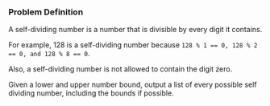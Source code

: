 ### Problem Definition
A self-dividing number is a number that is divisible by every digit it contains.

For example, 128 is a self-dividing number because `128 % 1 == 0, 128 % 2 == 0, and 128 % 8 == 0`.

Also, a self-dividing number is not allowed to contain the digit zero.

Given a lower and upper number bound, output a list of every possible self dividing number, including the bounds if possible.
